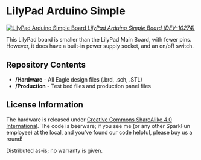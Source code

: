 LilyPad Arduino Simple
======================

[![LilyPad Arduino Simple Board](https://cdn.sparkfun.com//assets/parts/4/6/6/3/10274-01c.jpg)
*LilyPad Arduino Simple Board (DEV-10274)*](https://www.sparkfun.com/products/10274)

This LilyPad board is smaller than the LilyPad Main Board, with fewer pins. However, it does have a 
built-in power supply socket, and an on/off switch. 

Repository Contents
-------------------

* **/Hardware** - All Eagle design files (.brd, .sch, .STL)
* **/Production** - Test bed files and production panel files



License Information
-------------------
The hardware is released under [Creative Commons ShareAlike 4.0 International](https://creativecommons.org/licenses/by-sa/4.0/).
The code is beerware; if you see me (or any other SparkFun employee) at the local, and you've found our code helpful, please buy us a round!

Distributed as-is; no warranty is given.
